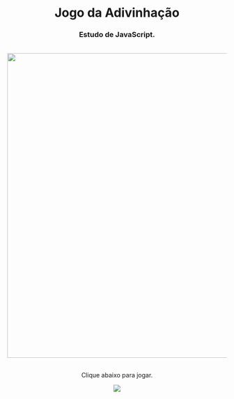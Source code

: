 <h1 align="center">
  Jogo da Adivinhação</h1>
<h3 align="center">Estudo de JavaScript.</h3>
<br>

<div align="center">
  <img width="700px" src="https://github.com/feliperyo/divination-game/blob/master/assets/mockup.png?raw=true"/>
</div>

<br>
<p align="center">Clique abaixo para jogar.</p>

<div align="center">
<a href="https://feliperyo.github.io/divination-game/" target="_blank"><img src="https://img.shields.io/website-up-down-green-red/http/monip.org.svg"></a>
</div>
